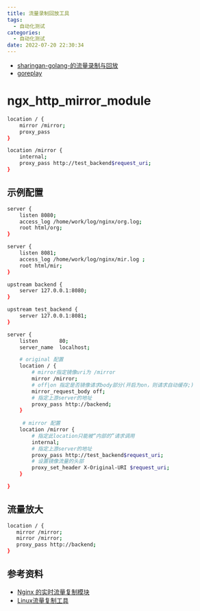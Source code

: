 ```yaml
---
title: 流量录制回放工具
tags:
  - 自动化测试
categories:
  - 自动化测试 
date: 2022-07-20 22:30:34
---
```


- [sharingan-golang-的流量录制与回放](https://github.com/didi/sharingan)
- [goreplay ](https://github.com/buger/goreplay)
# ngx_http_mirror_module
```bash
location / {
    mirror /mirror;
    proxy_pass
}

location /mirror {
    internal;
    proxy_pass http://test_backend$request_uri;
}
```

## 示例配置
```bash
server {
    listen 8080;
    access_log /home/work/log/nginx/org.log;
    root html/org;
}

server {
    listen 8081;
    access_log /home/work/log/nginx/mir.log ;
    root html/mir;
}

upstream backend {
    server 127.0.0.1:8080;
}

upstream test_backend {
    server 127.0.0.1:8081;
}

server {
    listen       80;
    server_name  localhost;

    # original 配置
    location / {
        # mirror指定镜像uri为 /mirror
        mirror /mirror;
        # off|on 指定是否镜像请求body部分(开启为on，则请求自动缓存;)
        mirror_request_body off;
        # 指定上游server的地址
        proxy_pass http://backend;
    }
	
	 # mirror 配置
    location /mirror {
        # 指定此location只能被“内部的”请求调用
        internal;
        # 指定上游server的地址
        proxy_pass http://test_backend$request_uri;
        # 设置镜像流量的头部
        proxy_set_header X-Original-URI $request_uri;
    }

}
```

## 流量放大
```bash
location / {
   mirror /mirror;
   mirror /mirror;
   proxy_pass http://backend;
}
```

## 参考资料
- [Nginx 的实时流量复制模块](https://juejin.cn/post/6844903544659640328#id16)
- [Linux流量复制工具](https://dennisit.github.io/2015/09/11/%E5%BA%94%E7%94%A8%E5%AE%9E%E8%B7%B5/Linux%E6%B5%81%E9%87%8F%E5%A4%8D%E5%88%B6%E5%B7%A5%E5%85%B7/)